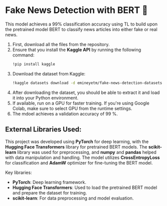# Fake News Detection with BERT :newspaper:

This model achieves a 99% classification accuracy using TL to build upon the pretrained model BERT to classify news articles into either fake or real news. 

1. First, download all the files from the repository.
2. Ensure that you install the **Kaggle API** by running the following command:
   ```bash
   !pip install kaggle
   ```
3. Download the dataset from Kaggle:
   ```bash
   !kaggle datasets download -d emineyetm/fake-news-detection-datasets
   ```
4. After downloading the dataset, you should be able to extract it and load it into your Python environment.
5. If available, run on a GPU for faster training. If you're using Google Colab, make sure to select GPU from the runtime settings.
6. The mdoel achieves a validation accuracy of 99 %. 
## External Libraries Used:
This project was developed using **PyTorch** for deep learning, with the **Hugging Face Transformers** library for pretrained BERT models. The **scikit-learn** library was used for preprocessing, and **numpy** and **pandas** helped with data manipulation and handling. The model utilizes **CrossEntropyLoss** for classification and **AdamW** optimizer for fine-tuning the BERT model.

Key libraries:
- **PyTorch**: Deep learning framework.
- **Hugging Face Transformers**: Used to load the pretrained BERT model and prepare the dataset for training.
- **scikit-learn**: For data preprocessing and model evaluation.
  
